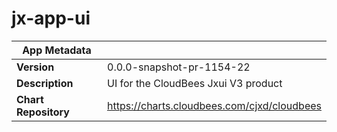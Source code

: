 # jx-app-ui

|App Metadata||
|---|---|
| **Version** | 0.0.0-snapshot-pr-1154-22 |
| **Description** | UI for the CloudBees Jxui V3 product |
| **Chart Repository** | https://charts.cloudbees.com/cjxd/cloudbees |
